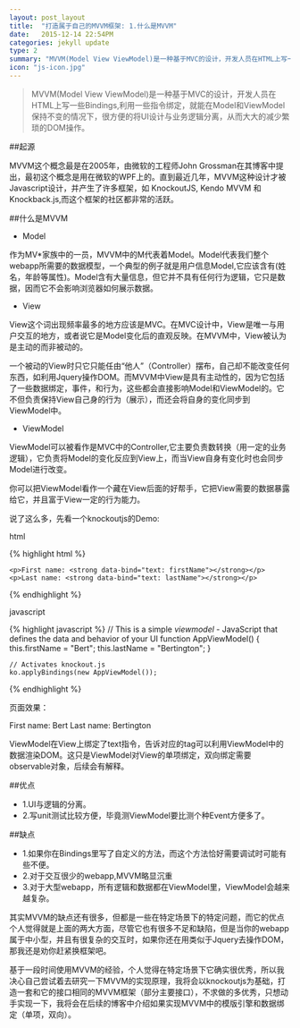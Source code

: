 ```yaml
---
layout: post_layout
title:  "打造属于自己的MVVM框架: 1.什么是MVVM"
date:   2015-12-14 22:54PM
categories: jekyll update
type: 2
summary: "MVVM(Model View ViewModel)是一种基于MVC的设计，开发人员在HTML上写一些Bindings,利用一些指令绑定，就能在Model和ViewModel保持不变的情况下，很方便的将UI设计与业务逻辑分离，从而大大的减少繁琐的DOM操作。"
icon: "js-icon.jpg"
---
```


>MVVM(Model View ViewModel)是一种基于MVC的设计，开发人员在HTML上写一些Bindings,利用一些指令绑定，就能在Model和ViewModel保持不变的情况下，很方便的将UI设计与业务逻辑分离，从而大大的减少繁琐的DOM操作。

##起源

MVVM这个概念最是在2005年，由微软的工程师John Grossman在其博客中提出，最初这个概念是用在微软的WPF上的。直到最近几年，MVVM这种设计才被Javascript设计，并产生了许多框架，如 KnockoutJS, Kendo MVVM 和 Knockback.js,而这个框架的社区都非常的活跃。

##什么是MVVM

- Model

作为MV*家族中的一员，MVVM中的M代表着Model。Model代表我们整个webapp所需要的数据模型，一个典型的例子就是用户信息Model,它应该含有(姓名，年龄等属性)。Model含有大量信息，但它并不具有任何行为逻辑，它只是数据，因而它不会影响浏览器如何展示数据。

- View

View这个词出现频率最多的地方应该是MVC。在MVC设计中，View是唯一与用户交互的地方，或者说它是Model变化后的直观反映。在MVVM中，View被认为是主动的而非被动的。

一个被动的View时只它只能任由“他人”（Controller）摆布，自己却不能改变任何东西，如利用Jquery操作DOM。而MVVM中View是具有主动性的，因为它包括了一些数据绑定，事件，和行为，这些都会直接影响Model和ViewModel的。它不但负责保持View自己身的行为（展示），而还会将自身的变化同步到ViewModel中。

- ViewModel

ViewModel可以被看作是MVC中的Controller,它主要负责数转换（用一定的业务逻辑），它负责将Model的变化反应到View上，而当View自身有变化时也会同步Model进行改变。

你可以把ViewModel看作一个藏在View后面的好帮手，它把View需要的数据暴露给它，并且富于View一定的行为能力。

说了这么多，先看一个knockoutjs的Demo:

html

{% highlight html %}
    <!-- This is a *view* - HTML markup that defines the appearance of your UI -->

    <p>First name: <strong data-bind="text: firstName"></strong></p>
    <p>Last name: <strong data-bind="text: lastName"></strong></p>
{% endhighlight %}

javascript

{% highlight javascript %}
    // This is a simple *viewmodel* - JavaScript that defines the data and behavior of your UI
    function AppViewModel() {
        this.firstName = "Bert";
        this.lastName = "Bertington";
    }

    // Activates knockout.js
    ko.applyBindings(new AppViewModel());
{% endhighlight %}

页面效果：

First name: Bert
Last name: Bertington

ViewModel在View上绑定了text指令，告诉对应的tag可以利用ViewModel中的数据渲染DOM。这只是ViewModel对View的单项绑定，双向绑定需要observable对象，后续会有解释。

##优点

- 1.UI与逻辑的分离。
- 2.写unit测试比较方便，毕竟测ViewModel要比测个种Event方便多了。

##缺点

- 1.如果你在Bindings里写了自定义的方法，而这个方法恰好需要调试时可能有些不便。
- 2.对于交互很少的webapp,MVVM略显沉重
- 3.对于大型webapp，所有逻辑和数据都在ViewModel里，ViewModel会越来越复杂。

其实MVVM的缺点还有很多，但都是一些在特定场景下的特定问题，而它的优点个人觉得就是上面的两大方面，尽管它也有很多不足和缺陷，但是当你的webapp属于中小型，并且有很复杂的交互时，如果你还在用类似于Jquery去操作DOM，那我还是劝你赶紧换框架吧。

基于一段时间使用MVVM的经验，个人觉得在特定场景下它确实很优秀，所以我决心自己尝试着去研究一下MVVM的实现原理，我将会以knockoutjs为基础，打造一套和它的接口相同的MVVM框架（部分主要接口），不求做的多优秀，只想动手实现一下，我将会在后续的博客中介绍如果实现MVVM中的模版引擎和数据绑定（单项，双向）。